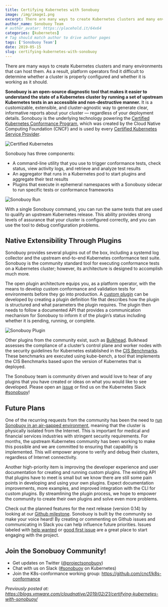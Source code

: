 ```yaml
---
title: Certifying Kubernetes with Sonobuoy
image: /img/image1.png
excerpt: There are many ways to create Kubernetes clusters and many environments that can host them. As a result, platform operators find it difficult to determine whether a cluster is properly configured and whether it is working as it should.
author_name: Sonobuoy Team
# author_avatar: https://placehold.it/64x64
categories: [kubernetes]
# Tag should match author to drive author pages
tags: ['Sonobuoy Team']
date: 2019-05-15
slug: certifying-kubernetes-with-sonobuoy
---
```

There are many ways to create Kubernetes clusters and many environments that can host them. As a result, platform operators find it difficult to determine whether a cluster is properly configured and whether it is working as it should.

**Sonobuoy is an open-source diagnostic tool that makes it easier to understand the state of a Kubernetes cluster by running a set of upstream Kubernetes tests in an accessible and non-destructive manner.** It is a customizable, extensible, and cluster-agnostic way to generate clear, informative reports about your cluster — regardless of your deployment details. Sonobuoy is the underlying technology powering the [Certified Kubernetes Conformance Program](https://www.cncf.io/certification/software-conformance), which was created by the Cloud Native Computing Foundation (CNCF) and is used by every [Certified Kubernetes Service Provider](https://www.cncf.io/certification/kcsp/).

![Certified Kubernetes](/img/image3.png "Certified Kubernetes")

Sonobuoy has three components:
* A command-line utility that you use to trigger conformance tests, check status, view activity logs, and retrieve and analyze test results
* An aggregator that runs in a Kubernetes pod to start plugins and aggregate their test results
* Plugins that execute in ephemeral namespaces with a Sonobuoy sidecar to run specific tests or conformance frameworks

![Sonobuoy Run](/img/image1.png "Sonobuoy Run")

With a single Sonobuoy command, you can run the same tests that are used to qualify an upstream Kubernetes release. This ability provides strong levels of assurance that your cluster is configured correctly, and you can use the tool to debug configuration problems.

## Native Extensibility Through Plugins
Sonobuoy provides several plugins out of the box, including a systemd log collector and the upstream end-to-end Kubernetes conformance test suite. Sonobuoy is the community standard tool for executing conformance tests on a Kubernetes cluster; however, its architecture is designed to accomplish much more.

The open plugin architecture equips you, as a platform operator, with the means to develop custom conformance and validation tests for environments before they go into production. A [custom plugin](https://sonobuoy.io/docs/plugins/) can be developed by creating a plugin definition file that describes how the plugin is structured and what parameters the plugin requires. The plugin then needs to follow a documented API that provides a communication mechanism for Sonobuoy to inform it of the plugin’s status including whether it is pending, running, or complete.

![Sonobuoy Plugin](/img/image4.png "Sonobuoy Plugin")

Other plugins from the community exist, such as [Bulkhead](https://github.com/bgeesaman/sonobuoy-plugin-bulkhead). Bulkhead assesses the compliance of a cluster’s control plane and worker nodes with the security guidelines for Kubernetes established in the [CIS Benchmarks](https://www.cisecurity.org/benchmark/kubernetes/). These benchmarks are executed using kube-bench, a tool that implements the CIS Benchmarks based upon the version of Kubernetes that is deployed.

The Sonobuoy team is community driven and would love to hear of any plugins that you have created or ideas on what you would like to see developed. Please open an [issue](https://github.com/vmware-tanzu/sonobuoy/issues/new/choose) or find us on the Kubernetes Slack [#sonobuoy](https://kubernetes.slack.com/messages/C6L3G051C)!

## Future Plans
One of the recurring requests from the community has been the need to [run Sonobuoy in an air-gapped environment](https://github.com/vmware-tanzu/sonobuoy/issues/160), meaning that the cluster is physically isolated from the Internet. This is important for medical and financial services industries with stringent security requirements. For months, the upstream Kubernetes community has been working to make this possible and we are committed to ensuring that capability is implemented. This will empower anyone to verify and debug their clusters, regardless of Internet connectivity.

Another high-priority item is improving the developer experience and user documentation for creating and running custom plugins. The existing API that plugins have to meet is small but we know there are still some pain points in developing and using your own plugins. Expect documentation improvements, more examples, and improved integration with the CLI for custom plugins. By streamlining the plugin process, we hope to empower the community to create their own plugins and solve even more problems.

Check out the planned features for the next release (version 0.14) by looking at our [Github milestone](https://github.com/vmware-tanzu/sonobuoy/issues?utf8=%E2%9C%93&q=is%3Aissue+milestone%3Av0.14+).  Sonobuoy is built by the community so make your voice heard! By creating or commenting on Github issues and communicating in Slack you can help influence future priorities. Issues labeled with [help wanted](https://github.com/vmware-tanzu/sonobuoy/issues?q=is%3Aopen+is%3Aissue+label%3A%22good+first+issue%22+label%3A%22help+wanted%22) or [good first issue](https://github.com/vmware-tanzu/sonobuoy/issues?q=is%3Aopen+is%3Aissue+label%3A%22good+first+issue%22) are a great place to start engaging with the project.

## Join the Sonobuoy Community!
* Get updates on Twitter ([@projectsonobuoy](https://twitter.com/projectsonobuoy))
* Chat with us on Slack ([#sonobuoy​](https://kubernetes.slack.com/messages/sonobuoy) on Kubernetes)
* Join the K8s-conformance working group: <https://github.com/cncf/k8s-conformance>

_Previously posted at: <https://blogs.vmware.com/cloudnative/2019/02/21/certifying-kubernetes-with-sonobuoy/>_

